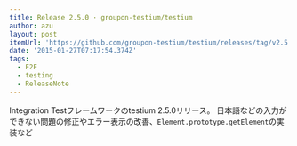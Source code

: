 ```yaml
---
title: Release 2.5.0 · groupon-testium/testium
author: azu
layout: post
itemUrl: 'https://github.com/groupon-testium/testium/releases/tag/v2.5.0'
date: '2015-01-27T07:17:54.374Z'
tags:
  - E2E
  - testing
  - ReleaseNote
---
```

Integration Testフレームワークのtestium 2.5.0リリース。
日本語などの入力ができない問題の修正やエラー表示の改善、`Element.prototype.getElement`の実装など
